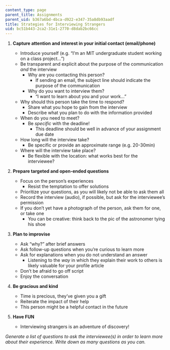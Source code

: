 ```yaml
---
content_type: page
parent_title: Assignments
parent_uid: b367a6bd-4bca-d922-e347-35a8db93aadf
title: Strategies for Interviewing Strangers
uid: bc51b443-2ca2-31e1-2770-d8dab2bc66cc
---
```


1.  **Capture attention and interest in your initial contact (email/phone)**
    *   Introduce yourself (e.g. “I’m an MIT undergraduate student working on a class project…”)
    *   Be transparent and explicit about the purpose of the communication _and_ the interview
        *   Why are you contacting this person?
            *   If sending an email, the subject line should indicate the purpose of the communication
        *   Why do you want to interview them?
            *   “I want to learn about you and your work…”
    *   Why should this person take the time to respond?
        *   Share what you hope to gain from the interview
        *   Describe what you plan to do with the information provided
    *   When do you need to meet?
        *   Be _specific_ with the deadline!
            *   This deadline should be well in advance of your assignment due date
    *   How long will the interview take?
        *   Be specific or provide an approximate range (e.g. 20-30min)
    *   Where will the interview take place?
        *   Be flexible with the location: what works best for the interviewee?

2.  **Prepare targeted and open-ended questions**
    *   Focus on the person’s experiences
        *   Resist the temptation to offer solutions
    *   Prioritize your questions, as you will likely not be able to ask them all
    *   Record the interview (audio), if possible, but ask for the interviewee’s permission
    *   If you don’t yet have a photograph of the person, ask them for one, or take one
        *   You can be creative: think back to the pic of the astronomer tying his shoe

3.  **Plan to improvise**
    *   Ask “why?” after brief answers
    *   Ask follow-up questions when you’re curious to learn more
    *   Ask for explanations when you do not understand an answer
        *   Listening to the _way_ in which they explain their work to others is likely valuable for your profile article
    *   Don’t be afraid to go off script
    *   Enjoy the conversation

4.  **Be gracious and kind**
    *   Time is precious, they’ve given you a gift
    *   Reiterate the impact of their help
    *   This person might be a helpful contact in the future

5.  **Have FUN**
    *   Interviewing strangers is an adventure of discovery!

_Generate a list of questions to ask the interviewee(s) in order to learn more about their experience. Write down as many questions as you can._